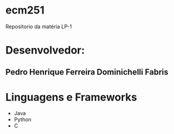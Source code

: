 # ecm251

Repositorio da matéria LP-1

# Desenvolvedor: 
## Pedro Henrique Ferreira Dominichelli Fabris


# Linguagens e Frameworks
- Java
- Python
- C

